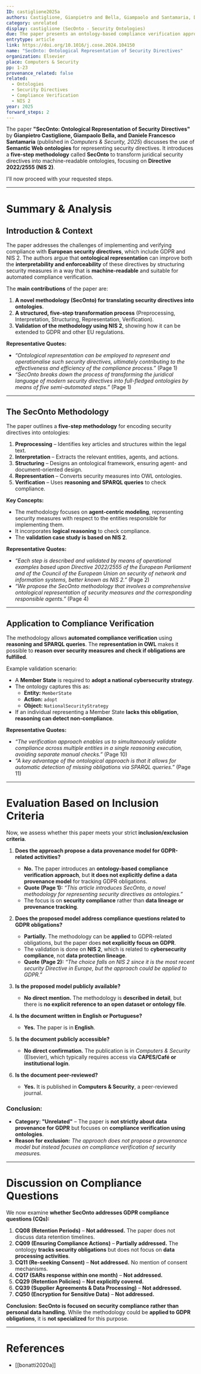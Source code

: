 ```yaml
---
ID: castiglione2025a
authors: Castiglione, Gianpietro and Bella, Giampaolo and Santamaria, Daniele Francesco
category: unrelated
display: castiglione (SecOnto - Security Ontologies)
due: The paper presents an ontology-based compliance verification approach, but does not explicitly define a GDPR data provenance model.
entrytype: article
link: https://doi.org/10.1016/j.cose.2024.104150
name: "SecOnto: Ontological Representation of Security Directives"
organization: Elsevier
place: Computers & Security
pp: 1-23
provenance_related: false
related:
  - Ontologies
  - Security Directives
  - Compliance Verification
  - NIS 2
year: 2025
forward_steps: 2
---
```


The paper **"SecOnto: Ontological Representation of Security Directives"** by **Gianpietro Castiglione, Giampaolo Bella, and Daniele Francesco Santamaria** (published in _Computers & Security, 2025_) discusses the use of **Semantic Web ontologies** for representing security directives. It introduces a **five-step methodology** called **SecOnto** to transform juridical security directives into machine-readable ontologies, focusing on **Directive 2022/2555 (NIS 2)**.

I'll now proceed with your requested steps.

---

# **Summary & Analysis**

## **Introduction & Context**

The paper addresses the challenges of implementing and verifying compliance with **European security directives**, which include GDPR and NIS 2. The authors argue that **ontological representation** can improve both the **interpretability and enforceability** of these directives by structuring security measures in a way that is **machine-readable** and suitable for automated compliance verification.

The **main contributions** of the paper are:

1. **A novel methodology (SecOnto) for translating security directives into ontologies**.
2. **A structured, five-step transformation process** (Preprocessing, Interpretation, Structuring, Representation, Verification).
3. **Validation of the methodology using NIS 2**, showing how it can be extended to GDPR and other EU regulations.

**Representative Quotes:**

- _“Ontological representation can be employed to represent and operationalise such security directives, ultimately contributing to the effectiveness and efficiency of the compliance process.”_ (Page 1)
- _“SecOnto breaks down the process of transforming the juridical language of modern security directives into full-fledged ontologies by means of five semi-automated steps.”_ (Page 1)

---

## **The SecOnto Methodology**

The paper outlines a **five-step methodology** for encoding security directives into ontologies:

1. **Preprocessing** – Identifies key articles and structures within the legal text.
2. **Interpretation** – Extracts the relevant entities, agents, and actions.
3. **Structuring** – Designs an ontological framework, ensuring agent- and document-oriented design.
4. **Representation** – Converts security measures into OWL ontologies.
5. **Verification** – Uses **reasoning and SPARQL queries** to check compliance.

**Key Concepts:**

- The methodology focuses on **agent-centric modeling**, representing security measures with respect to the entities responsible for implementing them.
- It incorporates **logical reasoning** to check compliance.
- The **validation case study is based on NIS 2**.

**Representative Quotes:**

- _“Each step is described and validated by means of operational examples based upon Directive 2022/2555 of the European Parliament and of the Council of the European Union on security of network and information systems, better known as NIS 2.”_ (Page 2)
- _“We propose the SecOnto methodology that involves a comprehensive ontological representation of security measures and the corresponding responsible agents.”_ (Page 4)

---

## **Application to Compliance Verification**

The methodology allows **automated compliance verification** using **reasoning and SPARQL queries**. The **representation in OWL** makes it possible to **reason over security measures and check if obligations are fulfilled**.

Example validation scenario:

- A **Member State** is required to **adopt a national cybersecurity strategy**.
- The ontology captures this as:
    - **Entity:** `MemberState`
    - **Action:** `adopt`
    - **Object:** `NationalSecurityStrategy`
- If an individual representing a Member State **lacks this obligation**, **reasoning can detect non-compliance**.

**Representative Quotes:**

- _“The verification approach enables us to simultaneously validate compliance across multiple entities in a single reasoning execution, avoiding separate manual checks.”_ (Page 10)
- _“A key advantage of the ontological approach is that it allows for automatic detection of missing obligations via SPARQL queries.”_ (Page 11)

---

# **Evaluation Based on Inclusion Criteria**

Now, we assess whether this paper meets your strict **inclusion/exclusion criteria**.

1. **Does the approach propose a data provenance model for GDPR-related activities?**
    
    - **No.** The paper introduces an **ontology-based compliance verification approach**, but **it does not explicitly define a data provenance model** for tracking GDPR obligations.
    - **Quote (Page 1):** _“This article introduces SecOnto, a novel methodology for representing security directives as ontologies.”_
    - The focus is on **security compliance** rather than **data lineage or provenance tracking**.
2. **Does the proposed model address compliance questions related to GDPR obligations?**
    
    - **Partially.** The methodology can be **applied** to GDPR-related obligations, but the paper does **not explicitly focus on GDPR**.
    - The validation is done on **NIS 2**, which is related to **cybersecurity compliance**, not **data protection lineage**.
    - **Quote (Page 2):** _“The choice falls on NIS 2 since it is the most recent security Directive in Europe, but the approach could be applied to GDPR.”_
3. **Is the proposed model publicly available?**
    
    - **No direct mention.** The methodology is **described in detail**, but there is **no explicit reference to an open dataset or ontology file**.
4. **Is the document written in English or Portuguese?**
    
    - **Yes.** The paper is in **English**.
5. **Is the document publicly accessible?**
    
    - **No direct confirmation.** The publication is in _Computers & Security_ (Elsevier), which typically requires access via **CAPES/Café or institutional login**.
6. **Is the document peer-reviewed?**
    
    - **Yes.** It is published in **Computers & Security**, a peer-reviewed journal.

### **Conclusion:**

- **Category: "Unrelated"** – The paper is **not strictly about data provenance for GDPR** but focuses on **compliance verification using ontologies**.
- **Reason for exclusion:** _The approach does not propose a provenance model but instead focuses on compliance verification of security measures._

---

# **Discussion on Compliance Questions**

We now examine **whether SecOnto addresses GDPR compliance questions (CQs):**

1. **CQ08 (Retention Periods)** – **Not addressed.** The paper does not discuss data retention timelines.
2. **CQ09 (Ensuring Compliance Actions)** – **Partially addressed.** The ontology **tracks security obligations** but does not focus on **data processing activities**.
3. **CQ11 (Re-seeking Consent)** – **Not addressed.** No mention of consent mechanisms.
4. **CQ17 (SARs response within one month)** – **Not addressed.**
5. **CQ29 (Retention Policies)** – **Not explicitly covered.**
6. **CQ39 (Supplier Agreements & Data Processing)** – **Not addressed.**
7. **CQ50 (Encryption for Sensitive Data)** – **Not addressed.**

**Conclusion:** **SecOnto is focused on security compliance rather than personal data handling.** While the methodology could be **applied to GDPR obligations**, it is **not specialized** for this purpose.

---

# References

- [[bonatti2020a]]
